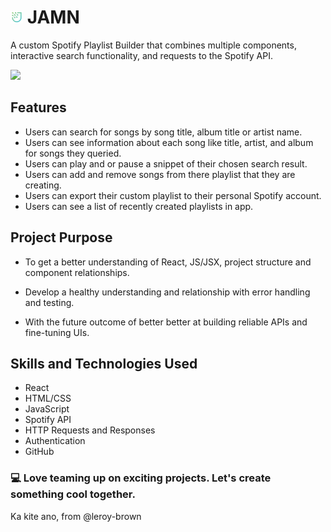 
# <img src="public/Leroy_Favicon.svg" width="20"> JAMN

A custom Spotify Playlist Builder that combines multiple components, interactive search functionality, and requests to the Spotify API.

![](public/Jamn.gif)

## Features

- Users can search for songs by song title, album title or artist name.
- Users can see information about each song like title, artist, and album for songs they queried.
- Users can play and or pause a snippet of their chosen search result.
- Users can add and remove songs from there playlist that they are creating. 
- Users can export their custom playlist to their personal Spotify account.
- Users can see a list of recently created playlists in app.

## Project Purpose

- To get a better understanding of React, JS/JSX, project structure and component relationships.

- Develop a healthy understanding and relationship with error handling and testing. 

- With the future outcome of better better at building reliable APIs and fine-tuning UIs.

## Skills and Technologies Used

- React
- HTML/CSS
- JavaScript
- Spotify API
- HTTP Requests and Responses
- Authentication
- GitHub

### 💻 Love teaming up on exciting projects. Let's create something cool together.

Ka kite ano, from @leroy-brown




